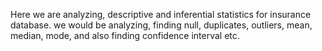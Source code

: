 
Here we are analyzing, descriptive and inferential statistics for insurance database. we would be analyzing, finding null, duplicates, outliers, mean, median, mode, and also finding confidence interval etc.
